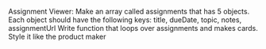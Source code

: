 Assignment Viewer:
Make an array called assignments that has 5 objects.  Each object should have the following keys: title, dueDate, topic, notes, assignmentUrl
Write function that loops over assignments and makes cards.
Style it like the product maker
